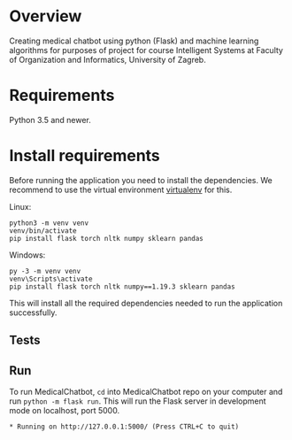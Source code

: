 # Overview

Creating medical chatbot using python (Flask) and machine learning algorithms for purposes of project for course Intelligent Systems at Faculty of Organization and Informatics, University of Zagreb. 

# Requirements

Python 3.5 and newer.

# Install requirements

Before running the application you need to install the dependencies. We recommend to use the virtual environment
[virtualenv](https://pypi.org/project/virtualenv/) for this.

Linux:

```
python3 -m venv venv
venv/bin/activate
pip install flask torch nltk numpy sklearn pandas
```
Windows:

```
py -3 -m venv venv
venv\Scripts\activate
pip install flask torch nltk numpy==1.19.3 sklearn pandas
```

This will install all the required dependencies needed to run the application successfully.

## Tests

## Run

To run MedicalChatbot, `cd` into MedicalChatbot repo on your computer and run `python -m flask run`. This will run the Flask 
server in development mode on localhost, port 5000.

`* Running on http://127.0.0.1:5000/ (Press CTRL+C to quit)`
